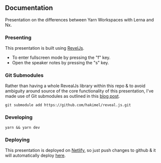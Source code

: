 ## Documentation

Presentation on the differences between Yarn Workspaces with Lerna and Nx.

### Presenting
This presentation is built using [RevelJs](https://revealjs.com/).

* To enter fullscreen mode by pressing the "f" key.
* Open the speaker notes by pressing the "s" key.

### Git Submodules

Rather than having a whole RevealJs library within this repo & to avoid ambiguity around source of the core functionality of this presentation, I've made use of Git submodules as outlined in this [blog post](https://medium.com/@martinomensio/how-to-host-reveal-js-slides-on-github-pages-and-have-a-tidy-repository-1a363944c38d).

```
git submodule add https://github.com/hakimel/reveal.js.git
```

### Developing

```
yarn && yarn dev
```

### Deploying

This presentation is deployed on [Netlify](https://www.netlify.com/), so just push changes to github & it will automatically deploy [here](https://presentation-scaling-with-nx-and-storybook.netlify.app/).
